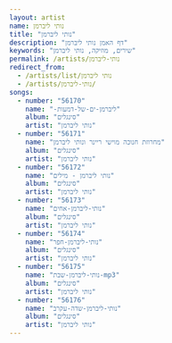 ```yaml
---
layout: artist
name: נותי ליברמן
title: "נותי ליברמן"
description: "דף האמן נותי ליברמן"
keywords: "שירים, מוזיקה, נותי ליברמן"
permalink: /artists/נותי-ליברמן
redirect_from:
  - /artists/list/נותי ליברמן
  - /artists/נותי-ליברמן/
songs:
  - number: "56170"
    name: "-ליברמן-ים-של-דמעות"
    album: "סינגלים"
    artist: "נותי ליברמן"
  - number: "56171"
    name: "מחרוזת חנוכה מוישי ריינר ונותי ליברמן"
    album: "סינגלים"
    artist: "נותי ליברמן"
  - number: "56172"
    name: "נותי ליברמן - מילים"
    album: "סינגלים"
    artist: "נותי ליברמן"
  - number: "56173"
    name: "נותי-ליברמן-אחים"
    album: "סינגלים"
    artist: "נותי ליברמן"
  - number: "56174"
    name: "נותי-ליברמן-חפר"
    album: "סינגלים"
    artist: "נותי ליברמן"
  - number: "56175"
    name: "נותי-ליברמן-שבת-mp3"
    album: "סינגלים"
    artist: "נותי ליברמן"
  - number: "56176"
    name: "נותי-ליברמן-שדה-עקרב"
    album: "סינגלים"
    artist: "נותי ליברמן"
---
```


